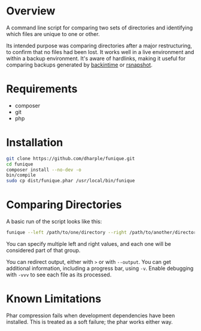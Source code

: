 # Overview

A command line script for comparing two sets of directories and identifying
which files are unique to one or other.

Its intended purpose was comparing directories after a major restructuring, to
confirm that no files had been lost.  It works well in a live environment and
within a backup environment.  It's aware of hardlinks, making it useful for
comparing backups generated by [backintime] or [rsnapshot].

# Requirements

* composer
* git
* php

# Installation

```bash
git clone https://github.com/dharple/funique.git
cd funique
composer install --no-dev -o
bin/compile
sudo cp dist/funique.phar /usr/local/bin/funique
```

# Comparing Directories

A basic run of the script looks like this:

```bash
funique --left /path/to/one/directory --right /path/to/another/directory
```

You can specify multiple left and right values, and each one will be considered
part of that group.

You can redirect output, either with `>` or with `--output`.  You can get
additional information, including a progress bar, using `-v`.  Enable debugging
with `-vvv` to see each file as its processed.

# Known Limitations

Phar compression fails when development dependencies have been installed.  This
is treated as a soft failure; the phar works either way.

[backintime]: https://github.com/bit-team/backintime
[rsnapshot]: https://rsnapshot.org/
